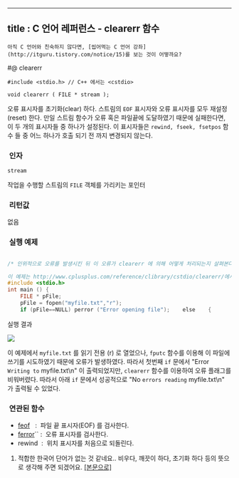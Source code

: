----------------
title : C 언어 레퍼런스 - clearerr 함수
--------------



```warning
아직 C 언어와 친숙하지 않다면, [씹어먹는 C 언어 강좌](http://itguru.tistory.com/notice/15)를 보는 것이 어떻까요?

```

#@ clearerr

```info
#include <stdio.h> // C++ 에서는 <cstdio>

void clearerr ( FILE * stream );
```


오류 표시자를 초기화(clear) 하다.
스트림의 `EOF` 표시자와 오류 표시자를 모두 재설정(reset) 한다.
만일 스트림 함수가 오류 혹은 파일끝에 도달하였기 때문에 실패한다면, 이 두 개의 표시자들 중 하나가 설정된다. 이 표시자들은 `rewind, fseek, fsetpos` 함수 들 중 어느 하나가 호출 되기 전 까지 변경되지 않는다.



###  인자

`stream`

작업을 수행할 스트림의 `FILE` 객체를 가리키는 포인터

###  리턴값

없음

###  실행 예제

```cpp

/* 인위적으로 오류를 발생시킨 뒤 이 오류가 clearerr 에 의해 어떻게 처리되는지 살펴본다.

이 예제는 http://www.cplusplus.com/reference/clibrary/cstdio/clearerr/에서 가져왔습니다. */
#include <stdio.h>
int main () {
    FILE * pFile;
    pFile = fopen("myfile.txt","r");
    if (pFile==NULL) perror ("Error opening file");    else    {        fputc ('x',pFile);        if (ferror (pFile))        {            printf ("Error Writing to myfile.txt\n");            clearerr (pFile);        }        fgetc (pFile);        if (!ferror (pFile))            printf ("No errors reading myfile.txt\n");        fclose (pFile);    }    return 0;}
```

실행 결과


![](http://img1.daumcdn.net/thumb/R1920x0/?fname=http%3A%2F%2Fcfile27.uf.tistory.com%2Fimage%2F143FEB114B6AED222A25EB)

이 예제에서 `myfile.txt` 를 읽기 전용 (r) 로 열었으나, `fputc` 함수를 이용해 이 파일에 쓰기를 시도하였기 때문에 오류가 발생하였다. 따라서 첫번째 `if` 문에서 "Error `Writing to` myfile.txt\n" 이 출력되었지만, `clearerr` 함수를 이용하여 오류 플래그를 비워버렸다. 따라서 아래 `if` 문에서 성공적으로 "No `errors reading` myfile.txt\n" 가 출력될 수 있었다.



###  연관된 함수

*  [feof](http://itguru.tistory.com/51)   :  파일 끝 표시자(EOF) 를 검사한다.
*  [ferror](http://itguru.tistory.com/52)`` :  오류 표시자를 검사한다.
* rewind  :  위치 표시자를 처음으로 되돌린다.





1. 적합한 한국어 단어가 없는 것 같네요.. 비우다, 깨끗이 하다, 초기화 하다 등의 뜻으로 생각해 주면 되겠어요.
 [[본문으로]](#footnote_link_50_1)



